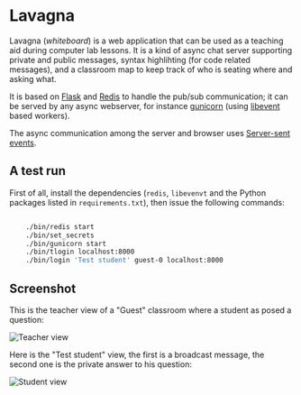 # Lavagna

Lavagna (*whiteboard*) is a web application that can be used as a teaching aid
during computer lab lessons. It is a kind of async chat server supporting
private and public messages, syntax highlihting (for code related messages),
and a classroom map to keep track of who is seating where and asking what.

It is based on [Flask](http://flask.pocoo.org/) and [Redis](http://redis.io/)
to handle the pub/sub communication; it can be served by any async webserver,
for instance [gunicorn](http://gunicorn.org/) (using
[libevent](http://libevent.org/) based workers).

The async communication among the server and browser uses [Server-sent
events](https://developer.mozilla.org/en-US/docs/Server-sent_events).

## A test run

First of all, install the dependencies (`redis`, `libevenvt` and the Python
packages listed in `requirements.txt`), then issue the following commands:

```bash

	./bin/redis start
	./bin/set_secrets 
	./bin/gunicorn start
	./bin/tlogin localhost:8000
	./bin/login 'Test student' guest-0 localhost:8000
```

## Screenshot

This is the teacher view of a "Guest" classroom where a student as posed a question:

![Teacher view](https://raw.github.com/mapio/lavagna/master/screenshots/teacher.png)

Here is the "Test student" view, the first is a broadcast message, the second
one is the private answer to his question:

![Student view](https://raw.github.com/mapio/lavagna/master/screenshots/student.png)

